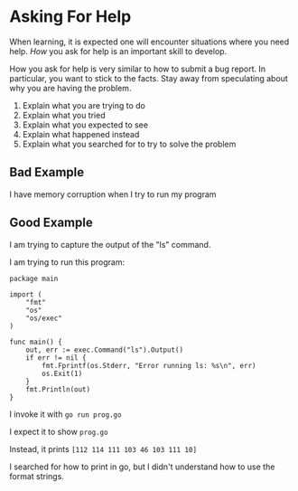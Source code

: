 # Asking For Help

When learning, it is expected one will encounter situations where you
need help. *How* you ask for help is an important skill to develop.

How you ask for help is very similar to how to submit a bug report. In
particular, you want to stick to the facts. Stay away from speculating
about why you are having the problem.

1. Explain what you are trying to do
1. Explain what you tried
1. Explain what you expected to see
1. Explain what happened instead
1. Explain what you searched for to try to solve the problem

## Bad Example

I have memory corruption when I try to run my program

## Good Example

I am trying to capture the output of the "ls" command.

I am trying to run this program:

```
package main

import (
    "fmt"
    "os"
    "os/exec"
)

func main() {
    out, err := exec.Command("ls").Output()
    if err != nil {
        fmt.Fprintf(os.Stderr, "Error running ls: %s\n", err)
        os.Exit(1)
    }
    fmt.Println(out)
}
```

I invoke it with `go run prog.go`

I expect it to show `prog.go`

Instead, it prints `[112 114 111 103 46 103 111 10]`

I searched for how to print in go, but I didn't understand how to use
the format strings.

